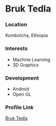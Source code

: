 # Bruk Tedla

### Location

Kombolcha, Ethiopia

### Interests

- Machine Learning
- 3D Graphics

### Development

- Android
- Open GL

### Profile Link

[Bruk Tedla](https://github.com/brukted)